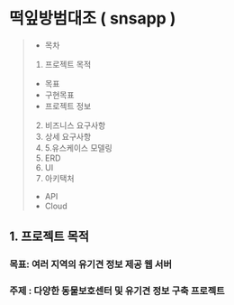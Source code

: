 # 떡잎방범대조 ( snsapp )

>- 목차
>1. 프로젝트 목적
>   - 목표
>   - 구현목표
>   - 프로젝트 정보
>2. 비즈니스 요구사항 
>4. 상세 요구사항 
>5. 5.유스케이스 모델링 
>6. ERD 
>7. UI
>8. 아키택처
>   - API
>   - Cloud




## 1. 프로젝트 목적
### 목표: 여러 지역의 유기견 정보 제공 웹 서버
### 주제 : 다양한 동물보호센터 및 유기견 정보 구축 프로젝트
